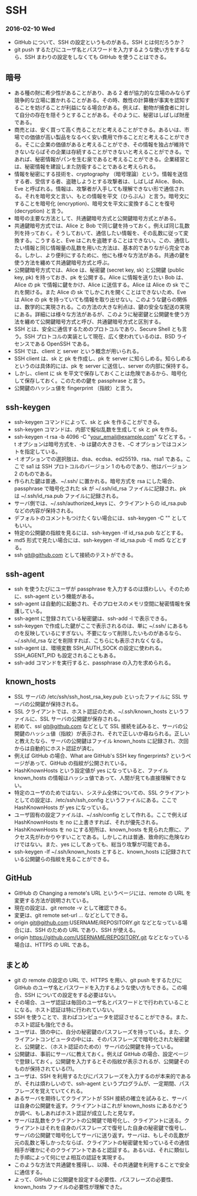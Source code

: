 # SSH

### 2016-02-10 Wed

* GitHub について、SSH の設定というものがある。SSH とは何だろうか？
* git push するたびにユーザ名とパスワードを入力するような使い方をするなら、SSH まわりの設定をしなくても GitHub を使うことはできる。

## 暗号

* ある種の財に希少性があることがあり、ある 2 者が協力的な立場のみならず競争的な立場に置かれることがある。その時、敵性の計算機が事実を認知することを妨げることが利益になる場合がある。例えば、動物が捕食者に対して自分の存在を隠そうとすることがある。そのように、秘密はしばしば財産である。
* 商売とは、安く買って高く売ることだと考えることができる。あるいは、市場での価値が高い製品をなるべく安い費用で作ることだと考えることができる。そこに企業の価値があると考えることができ、その情報を独占が維持できないならばその企業は存続することができないと考えることができる。であれば、秘密情報がパンを生む泉であると考えることができる。企業経営とは、秘密情報を建設しまた防衛することであると考えられる。
* 情報を秘密にする技術を、cryptography （暗号理論）という。情報を送信する者、受信する者、盗聴しようとする攻撃者は、しばしば Alice、Bob、Eve と呼ばれる。情報は、攻撃者が入手しても理解できない形で通信される。それを暗号文と言い、もとの情報を平文（ひらぶん）と言う。暗号文にすることを暗号化 (encryption)、暗号文を平文に変換することを復号 (decryption) と言う。
* 暗号の主要な方法として、共通鍵暗号方式と公開鍵暗号方式とがある。
* 共通鍵暗号方式では、Alice と Bob で同じ鍵を持っておく。例えば同じ乱数列を持っておく。そうしておいて、通信したい情報を、その乱数に従って変換する。こうすると、Eve はこれを盗聴することはできない。この、通信したい情報と同じ情報量の乱数を用いた方法は、基本的でありながら完全である。しかし、より便利にするために、他にも様々な方法がある。共通の鍵を使う方法を纏めて共通鍵暗号方式と呼ぶ。
* 公開鍵暗号方式では、Alice は、秘密鍵 (secret key, sk) と公開鍵 (public key, pk) を持っておき、pk を公開する。Alice に情報を送りたい Bob は、Alice の pk で情報に鍵をかけ、Alice に送信する。Alice は Alice の sk でこれを開ける。また Alice の sk でしかこれを開くことはできないため、Eve は Alice の pk を持っていても情報を取り出せない。このような鍵らの関係は、数学的に実現される。この方法の大きな利点は、鍵の安全な配送の実現にある。詳細には様々な方法があるが、このように秘密鍵と公開鍵を使う方法を纏めて公開鍵暗号方式と呼び、共通鍵暗号方式と区別する。
* SSH とは、安全に通信するためのプロトコルであり、Secure Shell とも言う。SSH プロトコルの実装として現在、広く使われているのは、BSD ライセンスである OpenSSH である。
* SSH では、client と server という概念が用いられる。
* SSH client は、sk と pk を作成し、pk を server に知らしめる。知らしめるというのは具体的には、pk を server に送信し、server の内部に保持する。
* しかし、client に sk を平文で保存しておくことは危険であるから、暗号化して保存しておく。このための鍵を passphrase と言う。
* 公開鍵のハッシュ値を fingerprint （指紋）と言う。

## ssh-keygen

* ssh-keygen コマンドによって、sk と pk を作ることができる。
* ssh-keygen コマンドは、内部で擬似乱数を生成して sk と pk を作る。
* ssh-keygen -t rsa -b 4096 -C "your_email@example.com" などとする。-t オプションは暗号方式を、-b は鍵の大きさを、-C オプションではコメントを指定している。
* -t オプションでの選択肢は、dsa、ecdsa、ed25519、rsa、rsa1 である。ここで sa1 は SSH プロトコルのバージョン 1 のものであり、他はバージョン 2 のものである。
* 作られた鍵は普通、~/.ssh/ に置かれる。暗号方式を rsa にした場合、passphrase で暗号化された sk が ~/.ssh/id\_rsa ファイルに記録され、pk は ~/.ssh/id\_rsa.pub ファイルに記録される。
* サーバ側では、~/.ssh/authorized\_keys に、クライアントらの id\_rsa.pub などの内容が保持される。
* デフォルトのコメントもつけたくない場合には、ssh-keygen -C "" としてもいい。
* 特定の公開鍵の指紋を見るには、ssh-keygen -lf id\_rsa.pub などとする。
* md5 形式で見たい場合には、ssh-keygen -lf id\_rsa.pub -E md5 などとする。
* ssh git@github.com として接続のテストができる。

## ssh-agent

* ssh を使うたびにユーザが passphrase を入力するのは煩わしい。そのために、ssh-agent という機能がある。
* ssh-agent は自動的に起動され、そのプロセスのメモリ空間に秘密情報を保護している。
* ssh-agent に登録されている秘密鍵は、ssh-add -l で表示できる。
* ssh-keygen で作成した鍵がここで表示されるのは、単に ~/.ssh/ にあるものを反映しているにすぎない。不要になって削除したいものがあるなら、~/.ssh/id\_rsa などを削除すれば、こちらにも表示されなくなる。
* ssh-agent は、環境変数 SSH\_AUTH\_SOCK の設定に使われる。SSH\_AGENT\_PID も設定されることもある。
* ssh-add コマンドを実行すると、passphrase の入力を求められる。

## known_hosts

* SSL サーバの /etc/ssh/ssh\_host\_rsa\_key.pub といったファイルに SSL サーバの公開鍵が保持される。
* SSL クライアントでは、ホスト認証のため、~/.ssh/known_hosts というファイルに、SSL サーバの公開鍵が保存される。
* 初めて、ssl git@github.com などとして SSL 接続を試みると、サーバの公開鍵のハッシュ値（指紋）が表示され、それで正しいか尋ねられる。正しいと教えたなら、サーバの公開鍵はファイル known_hosts に記録され、次回からは自動的にホスト認証が済む。
* 例えば GitHub の場合、What are GitHub's SSH key fingerprints? というページがあって、GitHub の指紋が公開されている。
* HashKnownHosts という設定値が yes になっていると、ファイル known_hosts の情報はハッシュ値であって、人間が見ても直接理解できない。
* 特定のユーザのためではない、システム全体についての、SSL クライアントとしての設定は、/etc/ssh/ssh_config というファイルにある。ここで HashKnownHosts が yes になっている。
* ユーザ固有の設定ファイルは、~/.ssh/config として作れる。ここで例えば HashKnownHosts を no に上書きすれば、それが優先される。
* HashKnownHosts を no にする短所は、known_hosts を見られた際に、アクセス先がわかりやすいことである。しかしこれは普通、致命的に危険なわけではない。また、yes にしてあっても、総当り攻撃が可能である。
* ssh-keygen -lf ~/.ssh/known\_hosts とすると、known\_hosts に記録されている公開鍵らの指紋を見ることができる。

## GitHub

* GitHub の Changing a remote's URL というページには、remote の URL を変更する方法が説明されている。
* 現在の設定は、git remote -v として確認できる。
* 変更は、git remote set-url ... などとしてできる。
* origin git@github.com:USERNAME/REPOSITORY.git などとなっている場合には、SSH のための URL であり、SSH が使える。
* origin https://github.com/USERNAME/REPOSITORY.git などとなっている場合は、HTTPS の URL である。

## まとめ

* git の remote の設定の URL で、HTTPS を用い、git push をするたびに GitHub のユーザ名とパスワードを入力するような使い方もできる。この場合、SSH についての設定をする必要はない。
* その場合、ユーザ認証は毎回のユーザ名とパスワードとで行われていることになる。ホスト認証は特に行われていない。
* SSH を使うことで、言わばコンピュータを認証させることができる。また、ホスト認証も強化できる。
* ユーザは、頭の中に、自分の秘密鍵のパスフレーズを持っている。また、クライアントコンピュータの中には、そのパスフレーズで暗号化された秘密鍵と、公開鍵と、（ホスト認証のための）サーバの公開鍵を持っている。
* 公開鍵は、事前にサーバに教えておく。例えば GitHub の場合、設定ページで登録しておく。公開鍵を入力するとその指紋が表示されるが、公開鍵そのものが保持されている(?)。
* ユーザは、SSH を利用するたびにパスフレーズを入力するのが本来的であるが、それは煩わしいので、ssh-agent というプログラムが、一定期間、パスフレーズを覚えていてくれる。
* あるサーバを期待してクライアントが SSH 接続の確立を試みると、サーバは自身の公開鍵を返す。クライアントはこれが known_hosts にあるかどうか調べ、もしあればホスト認証が成立したと見なす。
* サーバは乱数をクライアントの公開鍵で暗号化し、クライアントに送る。クライアントはそれを自身のパスフレーズで復号した自身の秘密鍵で復号し、サーバの公開鍵で暗号化してサーバに送り返す。サーバは、もしその乱数が元の乱数と等しかったならば、クライアントの秘密鍵を知っているその通信相手が確かにそのクライアントであると認証する。あるいは、それに類似した手順によって何にせよ相互の認証を実現する。
* このような方法で共通鍵を獲得し、以降、その共通鍵を利用することで安全に通信する。
* よって、GitHub に公開鍵を設定する必要性、パスフレーズの必要性、known_hosts ファイルの必要性が理解できた。

